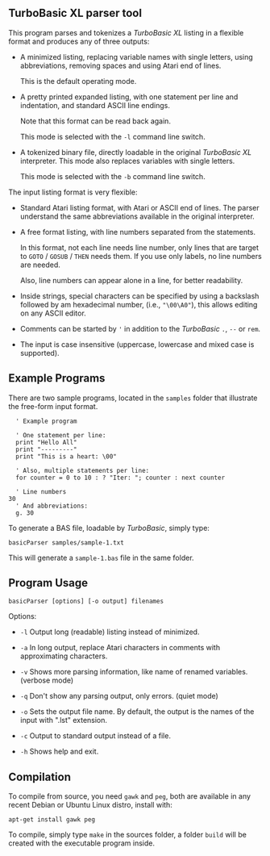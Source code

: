 TurboBasic XL parser tool
-------------------------

This program parses and tokenizes a _TurboBasic XL_ listing in a flexible format
and produces any of three outputs:

- A minimized listing, replacing variable names with single letters, using
  abbreviations, removing spaces and using Atari end of lines.

  This is the default operating mode.

- A pretty printed expanded listing, with one statement per line and
  indentation, and standard ASCII line endings.

  Note that this format can be read back again.

  This mode is selected with the `-l` command line switch.

- A tokenized binary file, directly loadable in the original _TurboBasic XL_
  interpreter.  This mode also replaces variables with single letters.

  This mode is selected with the `-b` command line switch.

The input listing format is very flexible:

- Standard Atari listing format, with Atari or ASCII end of lines.  The parser
  understand the same abbreviations available in the original interpreter.

- A free format listing, with line numbers separated from the statements.

  In this format, not each line needs line number, only lines that are target
  to `GOTO` / `GOSUB` / `THEN` needs them.  If you use only labels, no line
  numbers are needed.

  Also, line numbers can appear alone in a line, for better readability.

- Inside strings, special characters can be specified by using a backslash
  followed by am hexadecimal number, (i.e., `"\00\A0"`), this allows editing on
  any ASCII editor.

- Comments can be started by `'` in addition to the _TurboBasic_ `.`, `--` or
  `rem`.

- The input is case insensitive (uppercase, lowercase and mixed case is
  supported).


Example Programs
----------------

There are two sample programs, located in the `samples` folder that illustrate
the free-form input format.

```
  ' Example program

  ' One statement per line:
  print "Hello All"
  print "---------"
  print "This is a heart: \00"

  ' Also, multiple statements per line:
  for counter = 0 to 10 : ? "Iter: "; counter : next counter

  ' Line numbers
30
  ' And abbreviations:
  g. 30

```

To generate a BAS file, loadable by _TurboBasic_, simply type:

    basicParser samples/sample-1.txt

This will generate a `sample-1.bas` file in the same folder.


Program Usage
-------------

    basicParser [options] [-o output] filenames

Options:

- `-l`  Output long (readable) listing instead of minimized.

- `-a`  In long output, replace Atari characters in comments with
  approximating characters.

- `-v`  Shows more parsing information, like name of renamed variables.
  (verbose mode)

- `-q`  Don't show any parsing output, only errors.  (quiet mode)

- `-o`  Sets the output file name.  By default, the output is the names of the
  input with ".lst" extension.

- `-c`  Output to standard output instead of a file.

- `-h`  Shows help and exit.


Compilation
-----------

To compile from source, you need `gawk` and `peg`, both are available in any
recent Debian or Ubuntu Linux distro, install with:

    apt-get install gawk peg

To compile, simply type `make` in the sources folder, a folder `build` will be
created with the executable program inside.


